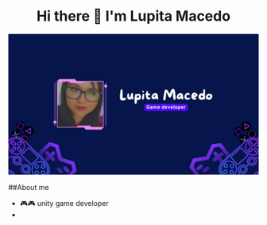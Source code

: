  

<div align="center">
  <h1 align="center">
    Hi there 👋 I'm Lupita Macedo 
  </h1>
</div>
<img src= "Portadas_Lupita.jpg">

##About me
- 🎮🎮 unity game developer
- 

<!--
**Blaulux/Blaulux** is a ✨ _special_ ✨ repository because its `README.md` (this file) appears on your GitHub profile.

Here are some ideas to get you started:

- 🔭 I’m currently working on ...
- 🌱 I’m currently learning ...
- 👯 I’m looking to collaborate on ...
- 🤔 I’m looking for help with ...
- 💬 Ask me about ...
- 📫 How to reach me: ...
- 😄 Pronouns: ...
- ⚡ Fun fact: ...
-->
